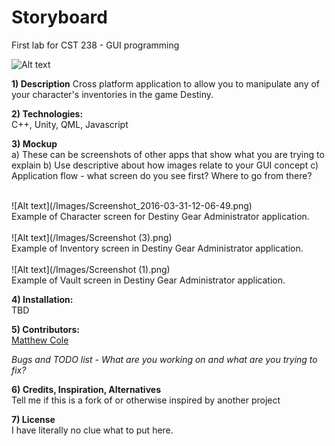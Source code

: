 # Storyboard
First lab for CST 238 - GUI programming

![Alt text](image)

<b>1) Description</b>
Cross platform application to allow you to manipulate any of your character's inventories in the game Destiny.

<b>2) Technologies:</b><br />
C++, Unity, QML, Javascript<br />

<b>3) Mockup</b><br />
  a) These can be screenshots of other apps that show what you are trying to explain
  b) Use descriptive about how images relate to your GUI concept
  c) Application flow - what screen do you see first? Where to go from there?<br />

<br />  
![Alt text](/Images/Screenshot_2016-03-31-12-06-49.png)
<br />
Example of Character screen for Destiny Gear Administrator application.<br />

<br />
![Alt text](/Images/Screenshot (3).png)
<br />
Example of Inventory screen in Destiny Gear Administrator application.<br />

<br />
![Alt text](/Images/Screenshot (1).png)
<br />
Example of Vault screen in Destiny Gear Administrator application.<br />

<b>4) Installation:</b><br />
TBD<br />

<b>5) Contributors:</b> <br />
[Matthew Cole](https://github.com/colematthew4)<br />

<i>Bugs and TODO list - What are you working on and what are you trying to fix?</i>

<b>6) Credits, Inspiration, Alternatives</b><br />
Tell me if this is a fork of or otherwise inspired by another project<br />

<b>7) License</b><br />
I have literally no clue what to put here.
<br />
